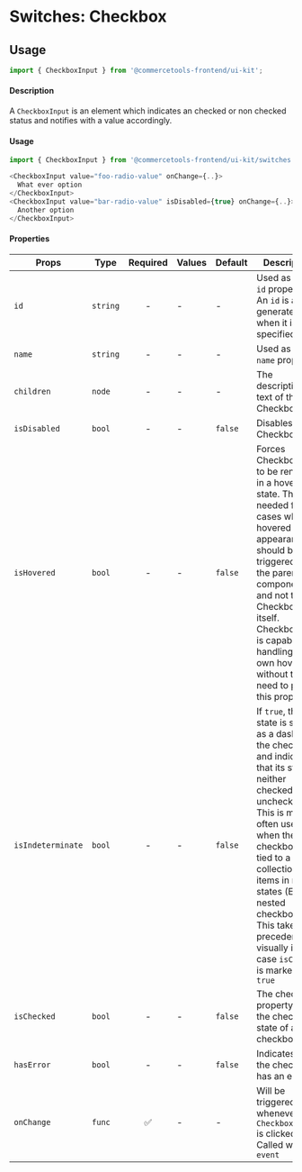 # Switches: Checkbox

## Usage

```js
import { CheckboxInput } from '@commercetools-frontend/ui-kit';
```

#### Description

A `CheckboxInput` is an element which indicates an checked or non checked status and
notifies with a value accordingly.

#### Usage

```js
import { CheckboxInput } from '@commercetools-frontend/ui-kit/switches';

<CheckboxInput value="foo-radio-value" onChange={..}>
  What ever option
</CheckboxInput>
<CheckboxInput value="bar-radio-value" isDisabled={true} onChange={..}>
  Another option
</CheckboxInput>
```

#### Properties

| Props             | Type     | Required | Values | Default | Description                                                                                                                                                                                                                                                                                                         |
| ----------------- | -------- | :------: | ------ | ------- | ------------------------------------------------------------------------------------------------------------------------------------------------------------------------------------------------------------------------------------------------------------------------------------------------------------------- |
| `id`              | `string` |    -     | -      | -       | Used as HTML `id` property. An `id` is auto-generated when it is not specified.                                                                                                                                                                                                                                     |
| `name`            | `string` |    -     | -      | -       | Used as HTML `name` property.                                                                                                                                                                                                                                                                                       |
| `children`        | `node`   |    -     | -      | -       | The descriptive text of the CheckboxInput                                                                                                                                                                                                                                                                           |
| `isDisabled`      | `bool`   |    -     | -      | `false` | Disables the CheckboxInput                                                                                                                                                                                                                                                                                          |
| `isHovered`       | `bool`   |    -     | -      | `false` | Forces CheckboxInput to be rendered in a hovered state. That's needed for the cases when hovered appearance should be triggered by the parent component and not the CheckboxInput itself. CheckboxInput is capable of handling it's own hovering without the need to pass this prop.                                |
| `isIndeterminate` | `bool`   |    -     | -      | `false` | If `true`, this state is shown as a dash in the checkbox, and indicates that its state is neither checked nor unchecked. This is most often used when the checkbox is tied to a collection of items in mixed states (E.g nested checkboxes). This takes precedence visually in case `isChecked` is marked as `true` |
| `isChecked`       | `bool`   |    -     | -      | `false` | The checked property sets the checked state of a checkbox.                                                                                                                                                                                                                                                          |
| `hasError`        | `bool`   |    -     | -      | `false` | Indicates that the checkbox has an error                                                                                                                                                                                                                                                                            |
| `onChange`        | `func`   |    ✅    | -      | -       | Will be triggered whenever an `CheckboxInput` is clicked. Called with `event`                                                                                                                                                                                                                                       |
